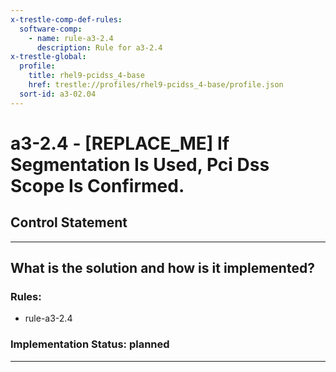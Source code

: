 ```yaml
---
x-trestle-comp-def-rules:
  software-comp:
    - name: rule-a3-2.4
      description: Rule for a3-2.4
x-trestle-global:
  profile:
    title: rhel9-pcidss_4-base
    href: trestle://profiles/rhel9-pcidss_4-base/profile.json
  sort-id: a3-02.04
---
```


# a3-2.4 - \[REPLACE_ME\] If Segmentation Is Used, Pci Dss Scope Is Confirmed.

## Control Statement

______________________________________________________________________

## What is the solution and how is it implemented?

<!-- For implementation status enter one of: implemented, partial, planned, alternative, not-applicable -->

<!-- Note that the list of rules under ### Rules: is read-only and changes will not be captured after assembly to JSON -->

<!-- Add control implementation description here for control: a3-2.4 -->

### Rules:

  - rule-a3-2.4

### Implementation Status: planned

______________________________________________________________________

